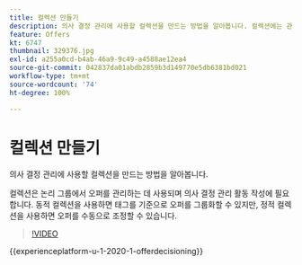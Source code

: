 ```yaml
---
title: 컬렉션 만들기
description: 의사 결정 관리에 사용할 컬렉션을 만드는 방법을 알아봅니다. 컬렉션에는 관련 고객에게만 표시되는 데 도움이 되는 관련 자격 규칙이 있습니다.
feature: Offers
kt: 6747
thumbnail: 329376.jpg
exl-id: a255a0cd-b4ab-46a9-9c49-a4588ae12ea4
source-git-commit: 042837da01abdb2859b3d149770e5db6381bd021
workflow-type: tm+mt
source-wordcount: '74'
ht-degree: 100%

---
```


# 컬렉션 만들기

의사 결정 관리에 사용할 컬렉션을 만드는 방법을 알아봅니다.

컬렉션은 논리 그룹에서 오퍼를 관리하는 데 사용되며 의사 결정 관리 활동 작성에 필요합니다. 동적 컬렉션을 사용하면 태그를 기준으로 오퍼를 그룹화할 수 있지만, 정적 컬렉션을 사용하면 오퍼를 수동으로 조정할 수 있습니다.

>[!VIDEO](https://video.tv.adobe.com/v/329376?quality=12&learn=on)

{{experienceplatform-u-1-2020-1-offerdecisioning}}